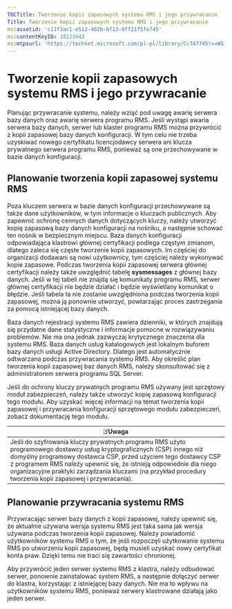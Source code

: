 ```yaml
---
TOCTitle: Tworzenie kopii zapasowych systemu RMS i jego przywracanie
Title: Tworzenie kopii zapasowych systemu RMS i jego przywracanie
ms:assetid: 'c11f3ac1-e512-402b-bf13-9ff21f5fe745'
ms:contentKeyID: 18123443
ms:mtpsurl: 'https://technet.microsoft.com/pl-pl/library/Cc747745(v=WS.10)'
---
```


Tworzenie kopii zapasowych systemu RMS i jego przywracanie
==========================================================

Planując przywracanie systemu, należy wziąć pod uwagę awarię serwera bazy danych oraz awarię serwera programu RMS. Jeśli wystąpi awaria serwera bazy danych, serwer lub klaster programu RMS można przywrócić z kopii zapasowej bazy danych konfiguracji. W tym celu nie trzeba uzyskiwać nowego certyfikatu licencjodawcy serwera ani klucza prywatnego serwera programu RMS, ponieważ są one przechowywane w bazie danych konfiguracji.

Planowanie tworzenia kopii zapasowej systemu RMS
------------------------------------------------

Poza kluczem serwera w bazie danych konfiguracji przechowywane są także dane użytkowników, w tym informacje o kluczach publicznych. Aby zapewnić ochronę cennych danych dotyczących kluczy, należy utworzyć kopię zapasową bazy danych konfiguracji na nośniku, a następnie schować ten nośnik w bezpiecznym miejscu. Baza danych konfiguracji odpowiadająca klastrowi głównej certyfikacji podlega częstym zmianom, dlatego zaleca się częste tworzenie kopii zapasowych. Im częściej do organizacji dodawani są nowi użytkownicy, tym częściej należy wykonywać kopie zapasowe. Podczas tworzenia kopii zapasowej serwera głównej certyfikacji należy także uwzględnić tabelę **sysmessages** z głównej bazy danych. Jeśli w tej tabeli nie znajdą się komunikaty programu RMS, serwer głównej certyfikacji nie będzie działać i będzie wyświetlany komunikat o błędzie. Jeśli tabela ta nie zostanie uwzględniona podczas tworzenia kopii zapasowej, można ją ponownie utworzyć, powtarzając proces zastrzegania za pomocą istniejącej bazy danych.

Baza danych rejestracji systemu RMS zawiera dzienniki, w których znajdują się przydatne dane statystyczne i informacje pomocne w rozwiązywaniu problemów. Nie ma ona jednak zazwyczaj krytycznego znaczenia dla systemu RMS. Baza danych usług katalogowych jest lokalnym buforem bazy danych usługi Active Directory. Dlatego jest automatycznie odtwarzana podczas przywracania systemu RMS. Aby określić plan tworzenia kopii zapasowej baz danych RMS, należy skonsultować się z administratorem serwera programu SQL Server.

Jeśli do ochrony kluczy prywatnych programu RMS używany jest sprzętowy moduł zabezpieczeń, należy także utworzyć kopię zapasową konfiguracji tego modułu. Aby uzyskać więcej informacji na temat tworzenia kopii zapasowej i przywracania konfiguracji sprzętowego modułu zabezpieczeń, zobacz dokumentację tego modułu.

| ![](images/Cc747745.note(WS.10).gif)Uwaga                                                                                                                                                                                                                                                                                                         |
|--------------------------------------------------------------------------------------------------------------------------------------------------------------------------------------------------------------------------------------------------------------------------------------------------------------------------------------------------------------------------------|
| Jeśli do szyfrowania kluczy prywatnych programu RMS użyto programowego dostawcy usług kryptograficznych (CSP) innego niż domyślny programowy dostawca CSP, przed użyciem tego dostawcy CSP z programem RMS należy upewnić się, że istnieją odpowiednie dla niego organizacyjne praktyki zarządzania kluczami (na przykład procedury tworzenia kopii zapasowej i przywracania). |

Planowanie przywracania systemu RMS
-----------------------------------

Przywracając serwer bazy danych z kopii zapasowej, należy upewnić się, że aktualnie używana wersja systemu RMS jest taka sama jak wersja używana podczas tworzenia kopii zapasowej. Należy powiadomić użytkowników systemu RMS o tym, że jeśli rozpoczęli użytkowanie systemu RMS po utworzeniu kopii zapasowej, będą musieli uzyskać nowy certyfikat konta praw. Dzięki temu nie traci się zawartości chronionej.

Aby przywrócić jeden serwer systemu RMS z klastra, należy odbudować serwer, ponownie zainstalować system RMS, a następnie dołączyć serwer do klastra, korzystając z istniejącej bazy danych. Nie ma to wpływu na użytkowników systemu RMS, ponieważ serwery klastrowane działają jako jeden serwer.
